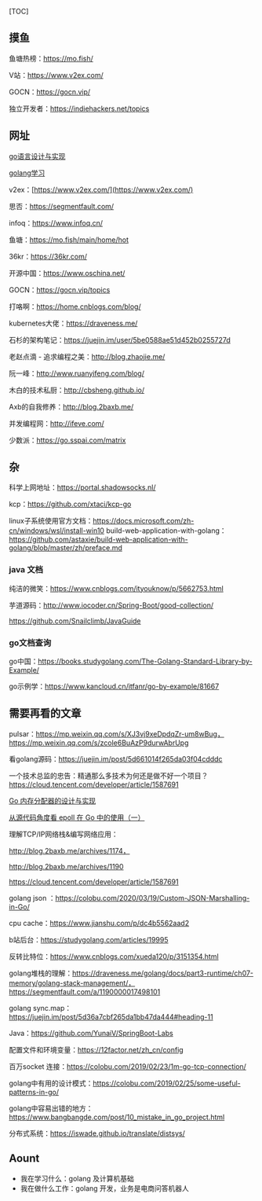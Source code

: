[TOC]

## 摸鱼

鱼塘热榜：https://mo.fish/

V站：https://www.v2ex.com/

GOCN：https://gocn.vip/

 独立开发者：https://indiehackers.net/topics

## 网址

[go语言设计与实现](https://draveness.me/golang/docs/part3-runtime/ch06-concurrency/golang-channel/)

[golang学习](https://studygolang.com/)

v2ex：[https://www.v2ex.com/](https://www.v2ex.com/)

思否：https://segmentfault.com/

infoq：https://www.infoq.cn/

鱼塘：https://mo.fish/main/home/hot

36kr：https://36kr.com/

开源中国：https://www.oschina.net/

GOCN：https://gocn.vip/topics

打咯啊：https://home.cnblogs.com/blog/

kubernetes大佬：https://draveness.me/

石杉的架构笔记：https://juejin.im/user/5be0588ae51d452b0255727d

老赵点滴 - 追求编程之美：http://blog.zhaojie.me/

阮一峰：http://www.ruanyifeng.com/blog/

木白的技术私厨：http://cbsheng.github.io/

Axb的自我修养：http://blog.2baxb.me/

并发编程网：http://ifeve.com/

少数派：https://go.sspai.com/matrix

## 杂

科学上网地址：https://portal.shadowsocks.nl/

kcp：https://github.com/xtaci/kcp-go

linux子系统使用官方文档：https://docs.microsoft.com/zh-cn/windows/wsl/install-win10
build-web-application-with-golang：https://github.com/astaxie/build-web-application-with-golang/blob/master/zh/preface.md

### java 文档

纯洁的微笑：https://www.cnblogs.com/ityouknow/p/5662753.html

芋道源码：http://www.iocoder.cn/Spring-Boot/good-collection/

https://github.com/Snailclimb/JavaGuide

### go文档查询

go中国：https://books.studygolang.com/The-Golang-Standard-Library-by-Example/

go示例学：https://www.kancloud.cn/itfanr/go-by-example/81667

## 需要再看的文章

pulsar：https://mp.weixin.qq.com/s/XJ3vj9xeDpdqZr-um8wBug， https://mp.weixin.qq.com/s/zcole6BuAzP9durwAbrUpg

看golang源码：https://juejin.im/post/5d661014f265da03f04cdddc

一个技术总监的忠告：精通那么多技术为何还是做不好一个项目？https://cloud.tencent.com/developer/article/1587691

[Go 内存分配器的设计与实现](https://mp.weixin.qq.com/s?__biz=MzU5NTAzNjc3Mg==&mid=2247484249&idx=1&sn=72b97a3ad5ca8f8cdd5b3220bd1433aa&chksm=fe795c52c90ed54411ab519fb12587274bba6dd9d46c1e53fe3d79d482fb291667395920ff2a&mpshare=1&scene=1&srcid=&sharer_sharetime=1585483552520&sharer_shareid=2728d3a0eb6a32c660939921ae4b72ce&key=988d6e79394f42a039c8f9534f88cee3d79a37948900dbe9b5a3dbb15a860d0babfb4919a43a5454c46ce2a39eb9031f987f8237d966a4e04cc72eb285f180affc327ac347e104fa341382b00892a40f&ascene=1&uin=MjQ3MzQ1MDUyNQ%3D%3D&devicetype=Windows+10&version=62080079&lang=zh_CN&exportkey=A2RhoYmKDQLFFpoYB7%2BBRi0%3D&pass_ticket=nSE6kaCX2m9v5YWbsi%2FRiDwIDsXWBkuPhZt0T9dvAxbXYFwdmTBk9AukVMXXIMh2)

[从源代码角度看 epoll 在 Go 中的使用（一）](https://mp.weixin.qq.com/s/zWaDVuNFfclx_sx_EuX63Q)

理解TCP/IP网络栈&编写网络应用：

http://blog.2baxb.me/archives/1174，

http://blog.2baxb.me/archives/1190

https://cloud.tencent.com/developer/article/1587691

golang json ：https://colobu.com/2020/03/19/Custom-JSON-Marshalling-in-Go/

cpu cache：https://www.jianshu.com/p/dc4b5562aad2

b站后台：https://studygolang.com/articles/19995

反转比特位：https://www.cnblogs.com/xueda120/p/3151354.html

golang堆栈的理解：https://draveness.me/golang/docs/part3-runtime/ch07-memory/golang-stack-management/，https://segmentfault.com/a/1190000017498101

golang sync.map：https://juejin.im/post/5d36a7cbf265da1bb47da444#heading-11

Java：https://github.com/YunaiV/SpringBoot-Labs

配置文件和环境变量：https://12factor.net/zh_cn/config

百万socket 连接：https://colobu.com/2019/02/23/1m-go-tcp-connection/

golang中有用的设计模式：https://colobu.com/2019/02/25/some-useful-patterns-in-go/

golang中容易出错的地方：https://www.bangbangde.com/post/10_mistake_in_go_project.html

分布式系统：https://iswade.github.io/translate/distsys/

## Aount

- 我在学习什么：golang 及计算机基础
- 我在做什么工作：golang 开发，业务是电商问答机器人